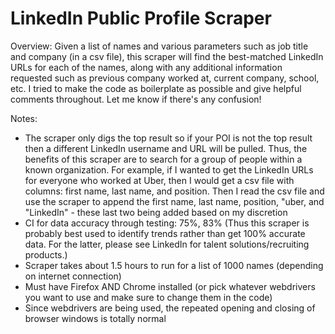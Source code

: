 # LinkedIn Public Profile Scraper

Overview: Given a list of names and various parameters such as job title and company (in a csv file), this scraper will find the best-matched LinkedIn URLs for each of the names, along with any additional information requested such as previous company worked at, current company, school, etc. I tried to make the code as boilerplate as possible and give helpful comments throughout. Let me know if there's any confusion!

Notes:
- The scraper only digs the top result so if your POI is not the top result then a different LinkedIn username and URL will be pulled. Thus, the benefits of this scraper are to search for a group of people within a known organization. For example, if I wanted to get the LinkedIn URLs for everyone who worked at Uber, then I would get a csv file with columns: first name, last name, and position. Then I read the csv file and use the scraper to append the first name, last name, position, "uber, and "LinkedIn" - these last two being added based on my discretion
- CI for data accuracy through testing: 75%, 83% (Thus this scraper is probably best used to identify trends rather than get 100% accurate data. For the latter, please see LinkedIn for talent solutions/recruiting products.)
- Scraper takes about 1.5 hours to run for a list of 1000 names (depending on internet connection)
- Must have Firefox AND Chrome installed (or pick whatever webdrivers you want to use and make sure to change them in the code)
- Since webdrivers are being used, the repeated opening and closing of browser windows is totally normal
